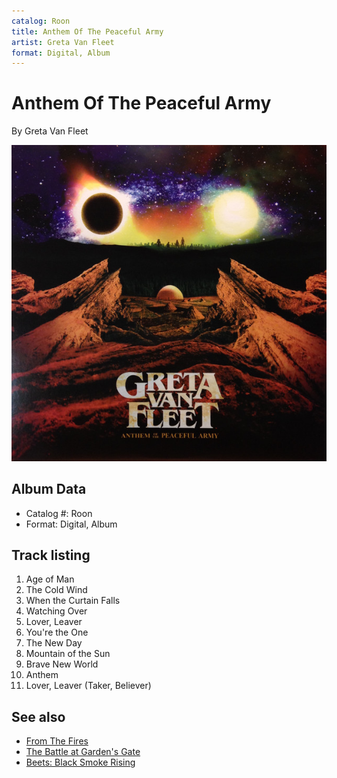 ```yaml
---
catalog: Roon
title: Anthem Of The Peaceful Army
artist: Greta Van Fleet
format: Digital, Album
---
```


# Anthem Of The Peaceful Army

By Greta Van Fleet

![](../../assets/albumcovers/Greta_Van_Fleet-Anthem_Of_The_Peaceful_Army.png)

## Album Data

- Catalog #: Roon
- Format: Digital, Album


## Track listing


1. Age of Man
2. The Cold Wind
3. When the Curtain Falls
4. Watching Over
5. Lover, Leaver
6. You're the One
7. The New Day
8. Mountain of the Sun
9. Brave New World
10. Anthem
11. Lover, Leaver (Taker, Believer)


## See also

- [From The Fires](From_The_Fires.md)
- [The Battle at Garden's Gate](The_Battle_at_Gardens_Gate.md)
- [Beets: Black Smoke Rising](../../Beets/Greta_Van_Fleet/Black_Smoke_Rising.md)
